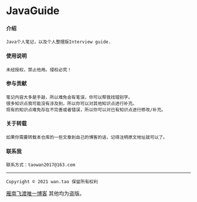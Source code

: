 
# JavaGuide

#### 介绍
    Java个人笔记，以及个人整理版Interview guide.

#### 使用说明
    未经授权，禁止他用。侵权必究！

#### 参与贡献

    笔记内容大多是手敲，所以难免会有笔误，你可以帮我找错别字。
    很多知识点我可能没有涉及到，所以你可以对其他知识点进行补充。
    现有的知识点难免存在不完善或者错误，所以你可以对已有知识点进行修改/补充。

#### 关于转载
    如果你需要转载本仓库的一些文章到自己的博客的话，记得注明原文地址就可以了。

#### 联系我
    联系方式：taowan2017@163.com
---

    Copyright © 2021 wan.tao 保留所有权利
[雁南飞渡唯一博客](https://blog.csdn.net/qq_34755766/) 其他均为盗版。